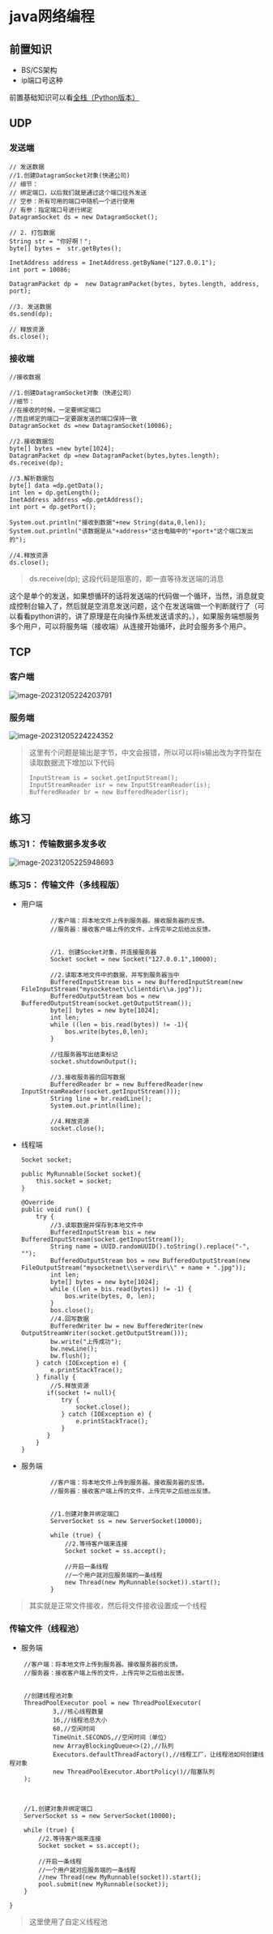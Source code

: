 # java网络编程

## 前置知识

- BS/CS架构
- ip端口号这种

前置基础知识可以看[全栈（Python版本）](../../../全栈（Python）/全栈（Python版本）.md)



## UDP

### 发送端

```
// 发送数据
//1.创建DatagramSocket对象(快递公司)
// 细节：
// 绑定端口，以后我们就是通过这个端口往外发送
// 空参：所有可用的端口中随机一个进行使用
// 有参：指定端口号进行绑定
DatagramSocket ds = new DatagramSocket();

// 2. 打包数据
String str = "你好啊！";
byte[] bytes =  str.getBytes();

InetAddress address = InetAddress.getByName("127.0.0.1");
int port = 10086;

DatagramPacket dp =  new DatagramPacket(bytes, bytes.length, address, port);

//3. 发送数据
ds.send(dp);

// 释放资源
ds.close();
```





### 接收端

```
//接收数据

//1.创建DatagramSocket对象（快递公司）
//细节：
//在接收的时候，一定要绑定端口
//而且绑定的端口一定要跟发送的端口保持一致
DatagramSocket ds =new DatagramSocket(10086);

//2.接收数据包
byte[] bytes =new byte[1024];
DatagramPacket dp =new DatagramPacket(bytes,bytes.length);
ds.receive(dp);

//3.解析数据包
byte[] data =dp.getData();
int len = dp.getLength();
InetAddress address =dp.getAddress();
int port = dp.getPort();

System.out.println("接收到数据"+new String(data,0,len));
System.out.println("该数据是从"+address+"这台电脑中的"+port+"这个端口发出的");

//4.释放资源
ds.close();
```

> ds.receive(dp); 这段代码是阻塞的，即一直等待发送端的消息



   这个是单个的发送，如果想循环的话将发送端的代码做一个循环，当然，消息就变成控制台输入了，然后就是空消息发送问题，这个在发送端做一个判断就行了（可以看看python讲的，讲了原理是在向操作系统发送请求的。），如果服务端想服务多个用户，可以将服务端（接收端）从连接开始循环，此时会服务多个用户。





## TCP

### 客户端

![image-20231205224203791](assets/image-20231205224203791.png)

### 服务端

![image-20231205224224352](assets/image-20231205224224352.png)

> 这里有个问题是输出是字节，中文会报错，所以可以将is输出改为字符型在读取数据流下增加以下代码
>
> ```
> InputStream is = socket.getInputStream();
> InputStreamReader isr = new InputStreamReader(is);
> BufferedReader br = new BufferedReader(isr);
> ```





## 练习

### 练习1： 传输数据多发多收

![image-20231205225948693](assets/image-20231205225948693.png)



### 练习5： 传输文件（多线程版）

- 用户端

  ```
          //客户端：将本地文件上传到服务器。接收服务器的反馈。
          //服务器：接收客户端上传的文件，上传完毕之后给出反馈。
  
  
          //1. 创建Socket对象，并连接服务器
          Socket socket = new Socket("127.0.0.1",10000);
  
          //2.读取本地文件中的数据，并写到服务器当中
          BufferedInputStream bis = new BufferedInputStream(new FileInputStream("mysocketnet\\clientdir\\a.jpg"));
          BufferedOutputStream bos = new BufferedOutputStream(socket.getOutputStream());
          byte[] bytes = new byte[1024];
          int len;
          while ((len = bis.read(bytes)) != -1){
              bos.write(bytes,0,len);
          }
  
          //往服务器写出结束标记
          socket.shutdownOutput();
  
          //3.接收服务器的回写数据
          BufferedReader br = new BufferedReader(new InputStreamReader(socket.getInputStream()));
          String line = br.readLine();
          System.out.println(line);
  
          //4.释放资源
          socket.close();
  ```

- 线程端

  ```
  Socket socket;
  
  public MyRunnable(Socket socket){
      this.socket = socket;
  }
  
  @Override
  public void run() {
      try {
          //3.读取数据并保存到本地文件中
          BufferedInputStream bis = new BufferedInputStream(socket.getInputStream());
          String name = UUID.randomUUID().toString().replace("-", "");
          BufferedOutputStream bos = new BufferedOutputStream(new FileOutputStream("mysocketnet\\serverdir\\" + name + ".jpg"));
          int len;
          byte[] bytes = new byte[1024];
          while ((len = bis.read(bytes)) != -1) {
              bos.write(bytes, 0, len);
          }
          bos.close();
          //4.回写数据
          BufferedWriter bw = new BufferedWriter(new OutputStreamWriter(socket.getOutputStream()));
          bw.write("上传成功");
          bw.newLine();
          bw.flush();
      } catch (IOException e) {
          e.printStackTrace();
      } finally {
          //5.释放资源
         if(socket != null){
             try {
                 socket.close();
             } catch (IOException e) {
                 e.printStackTrace();
             }
         }
      }
  }
  ```

- 服务端

  ```
          //客户端：将本地文件上传到服务器。接收服务器的反馈。
          //服务器：接收客户端上传的文件，上传完毕之后给出反馈。
  
  
          //1.创建对象并绑定端口
          ServerSocket ss = new ServerSocket(10000);
  
          while (true) {
              //2.等待客户端来连接
              Socket socket = ss.accept();
  
              //开启一条线程
              //一个用户就对应服务端的一条线程
              new Thread(new MyRunnable(socket)).start();
          }
  
  ```



> 其实就是正常文件接收，然后将文件接收设置成一个线程



### 传输文件（线程池）

- 服务端

```
    //客户端：将本地文件上传到服务器。接收服务器的反馈。
    //服务器：接收客户端上传的文件，上传完毕之后给出反馈。


    //创建线程池对象
    ThreadPoolExecutor pool = new ThreadPoolExecutor(
            3,//核心线程数量
            16,//线程池总大小
            60,//空闲时间
            TimeUnit.SECONDS,//空闲时间（单位）
            new ArrayBlockingQueue<>(2),//队列
            Executors.defaultThreadFactory(),//线程工厂，让线程池如何创建线程对象
            new ThreadPoolExecutor.AbortPolicy()//阻塞队列
    );



    //1.创建对象并绑定端口
    ServerSocket ss = new ServerSocket(10000);

    while (true) {
        //2.等待客户端来连接
        Socket socket = ss.accept();

        //开启一条线程
        //一个用户就对应服务端的一条线程
        //new Thread(new MyRunnable(socket)).start();
        pool.submit(new MyRunnable(socket));
    }

}
```

> 这里使用了自定义线程池
